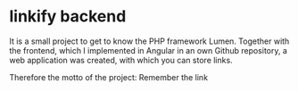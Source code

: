 # linkify backend

It is a small project to get to know the PHP framework Lumen. Together with the frontend, which I implemented in Angular in an own Github repository, a web application was created, with which you can store links. 

Therefore the motto of the project: Remember the link